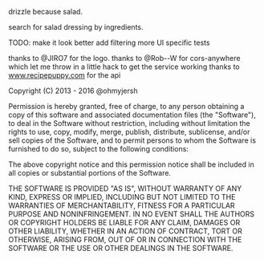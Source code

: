 drizzle because salad.

search for salad dressing by ingredients.

TODO:
make it look better
add filtering
more UI specific tests

thanks to @JIRO7 for the logo.
thanks to @Rob--W for cors-anywhere which let me throw in a little hack to get the service working
thanks to www.recipepuppy.com for the api


Copyright (C) 2013 - 2016 @ohmyjersh

Permission is hereby granted, free of charge, to any person obtaining a copy of this software and associated documentation files (the "Software"), to deal in the Software without restriction, including without limitation the rights to use, copy, modify, merge, publish, distribute, sublicense, and/or sell copies of the Software, and to permit persons to whom the Software is furnished to do so, subject to the following conditions:

The above copyright notice and this permission notice shall be included in all copies or substantial portions of the Software.

THE SOFTWARE IS PROVIDED "AS IS", WITHOUT WARRANTY OF ANY KIND, EXPRESS OR IMPLIED, INCLUDING BUT NOT LIMITED TO THE WARRANTIES OF MERCHANTABILITY, FITNESS FOR A PARTICULAR PURPOSE AND NONINFRINGEMENT. IN NO EVENT SHALL THE AUTHORS OR COPYRIGHT HOLDERS BE LIABLE FOR ANY CLAIM, DAMAGES OR OTHER LIABILITY, WHETHER IN AN ACTION OF CONTRACT, TORT OR OTHERWISE, ARISING FROM, OUT OF OR IN CONNECTION WITH THE SOFTWARE OR THE USE OR OTHER DEALINGS IN THE SOFTWARE.